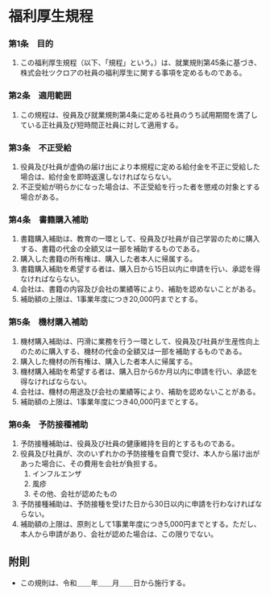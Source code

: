 # 福利厚生規程

### 第1条　目的

1. この福利厚生規程（以下、「規程」という。）は、就業規則第45条に基づき、株式会社ツクロアの社員の福利厚生に関する事項を定めるものである。

### 第2条　適用範囲

1. この規程は、役員及び就業規則第4条に定める社員のうち試用期間を満了している正社員及び短時間正社員に対して適用する。

### 第3条　不正受給

1. 役員及び社員が虚偽の届け出により本規程に定める給付金を不正に受給した場合は、給付金を即時返還しなければならない。
2. 不正受給が明らかになった場合は、不正受給を行った者を懲戒の対象とする場合がある。


### 第4条　書籍購入補助

1. 書籍購入補助は、教育の一環として、役員及び社員が自己学習のために購入する、書籍の代金の全額又は一部を補助するものである。
2. 購入した書籍の所有権は、購入した者本人に帰属する。
3. 書籍購入補助を希望する者は、購入日から15日以内に申請を行い、承認を得なければならない。
4. 会社は、書籍の内容及び会社の業績等により、補助を認めないことがある。
5. 補助額の上限は、1事業年度につき20,000円までとする。

### 第5条　機材購入補助

1. 機材購入補助は、円滑に業務を行う一環として、役員及び社員が生産性向上のために購入する、機材の代金の全額又は一部を補助するものである。
2. 購入した機材の所有権は、購入した者本人に帰属する。
3. 機材購入補助を希望する者は、購入日から6か月以内に申請を行い、承認を得なければならない。
4. 会社は、機材の用途及び会社の業績等により、補助を認めないことがある。
5. 補助額の上限は、1事業年度につき40,000円までとする。

### 第6条　予防接種補助

1. 予防接種補助は、役員及び社員の健康維持を目的とするものである。
2. 役員及び社員が、次のいずれかの予防接種を自費で受け、本人から届け出があった場合に、その費用を会社が負担する。
    1. インフルエンザ
    2. 風疹
    3. その他、会社が認めたもの
3. 予防接種補助は、予防接種を受けた日から30日以内に申請を行わなければならない。
4. 補助額の上限は、原則として1事業年度につき5,000円までとする。ただし、本人から申請があり、会社が認めた場合は、この限りでない。

## 附則

- この規則は、令和＿＿年＿＿月＿＿日から施行する。
